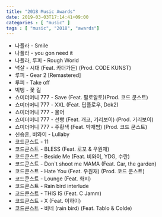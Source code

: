 ```yaml
---
title: "2018 Music Awards"
date: 2019-03-03T17:14:41+09:00
categories : [ "music" ]
tags : [ "music", "2018", "awards"]
---
```


* 나플라 - Smile
* 나플라 - you gon need it
* 나플라, 루피 - Rough World
* 넉살 - 시대 (Feat. 카더가든) (Prod. CODE KUNST)
* 루피 - Gear 2 [Remastered]
* 루피 - Take off
* 빅뱅 - 꽃 길
* 쇼미더머니 777 - Save (Feat. 팔로알토)(Prod. 코드 쿤스트)
* 쇼미더머니 777 - XXL (Feat. 딥플로우, Dok2)
* 쇼미더머니 777 - 물어
* 쇼미더머니 777 - 선빵 (Feat. 개코, 기리보이) (Prod. 기리보이)
* 쇼미더머니 777 - 주황색 (Feat. 박재범) (Prod. 코드 쿤스트)
* 신승훈, 비와이 - Lullaby
* 코드쿤스트 - 11
* 코드쿤스트 - BLESS (Feat. 로꼬 & 우원재)
* 코드쿤스트 - Beside Me (Feat. 비와이, YDG, 수란)
* 코드쿤스트 - Don`t shoot me MAMA (Feat. Car, the garden)
* 코드쿤스트 - Hate You (Feat. 우원재) (Prod. 코드 쿤스트)
* 코드쿤스트 - Lounge (Feat. 화지)
* 코드쿤스트 - Rain bird interlude
* 코드쿤스트 - THIS IS (Feat. C Jamm)
* 코드쿤스트 - X (Feat. 이하이)
* 코드쿤스트 - 비네 (rain bird) (Feat. Tablo & Colde)